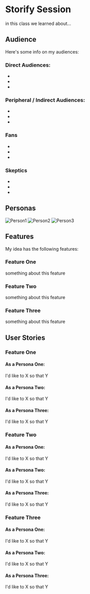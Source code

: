 # Storify Session
in this class we learned about...

## Audience
Here's some info on my audiences:
### Direct Audiences:
-
-
-
### Peripheral / Indirect Audiences:
-
-
-
### Fans
-
-
-
### Skeptics
-
-
-

## Personas
![Person1](assets/person1.jpg)
![Person2](assets/person2.jpg)
![Person3](assets/person3.jpg)

## Features
My idea has the following features:
### Feature One
something about this feature
### Feature Two
something about this feature
### Feature Three
something about this feature

## User Stories

### Feature One
#### As a Persona One:
I'd like to X so that Y
#### As a Persona Two:
I'd like to X so that Y
#### As a Persona  Three:
I'd like to X so that Y


### Feature Two
#### As a Persona One:
I'd like to X so that Y
#### As a Persona Two:
I'd like to X so that Y
#### As a Persona  Three:
I'd like to X so that Y


### Feature Three
#### As a Persona One:
I'd like to X so that Y
#### As a Persona Two:
I'd like to X so that Y
#### As a Persona  Three:
I'd like to X so that Y

